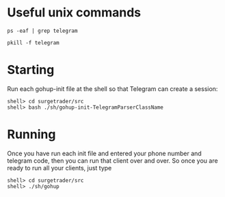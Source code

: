 
# Useful unix commands

`ps -eaf | grep telegram`

`pkill -f telegram`


# Starting

Run each gohup-init file at the shell so that Telegram can create a session:

    shell> cd surgetrader/src
    shell> bash ./sh/gohup-init-TelegramParserClassName

# Running

Once you have run each init file and entered your phone number and telegram code, then you
can run that client over and over. So once you are ready to run all your clients, just type

    shell> cd surgetrader/src
    shell> ./sh/gohup

